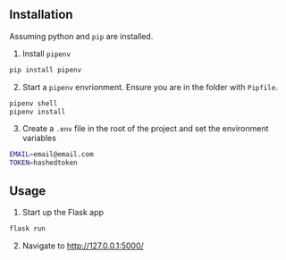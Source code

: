 
## Installation
Assuming python and `pip` are installed.
1. Install `pipenv`
```bash
pip install pipenv
```
2. Start a `pipenv` envrionment. Ensure you are in the folder with `Pipfile`.
```bash
pipenv shell
pipenv install
```
3. Create a `.env` file in the root of the project and set the environment variables
```bash
EMAIL=email@email.com
TOKEN=hashedtoken
```

## Usage
1. Start up the Flask app
```bash
flask run
```
2. Navigate to http://127.0.0.1:5000/ 